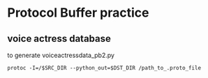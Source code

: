 # Protocol Buffer practice

## voice actress database
to generate voiceactressdata_pb2.py
```
protoc -I=/$SRC_DIR --python_out=$DST_DIR /path_to_.proto_file
```
